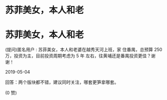 # 苏菲美女，本人和老

# 苏菲美女，本人和老

(提问)匿名用户 : 苏菲美女，本人和老婆在越秀天河上班，家 住番禺，总预算 250 万，投资为主，目前投资周期考虑为 5 年 左右，往黄埔还是番禺投资更佳？谢谢！

2019-05-04

回答：两个版块都不错，建议同时关注，哪套更笋拿哪套。

(0 赞)